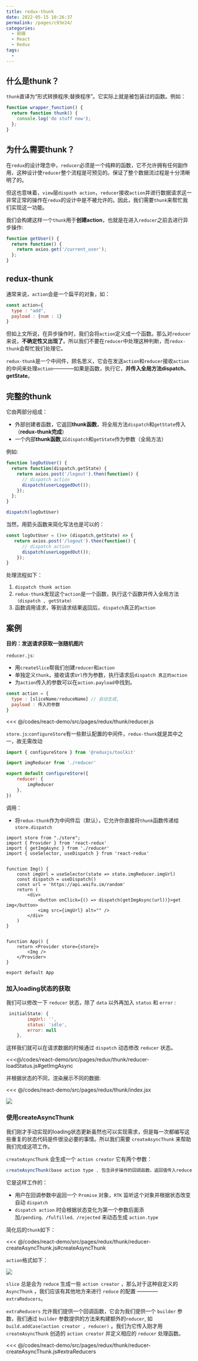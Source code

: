 ```yaml
---
title: redux-thunk
date: 2022-05-15 10:26:37
permalink: /pages/c93e24/
categories:
  - 前端
  - React
  - Redux
tags:
  - 
---
```


## 什么是thunk？

`thunk`直译为“形式转换程序;替换程序”。它实际上就是被包装过的函数。例如：
```js
function wrapper_function() {
  return function thunk() {   
    console.log('do stuff now');
  };
}
```

## 为什么需要thunk？

在`redux`的设计理念中，`reducer`必须是一个纯粹的函数，它不允许拥有任何副作用，这种设计使`reducer`整个流程是可预见的。保证了整个数据流过程是十分清晰明了的。

但这也意味着，`view`层`dispath action`，`reducer`接收`action`并进行数据请求这一非常正常的操作在`redux`的设计中是不被允许的。因此，我们需要`thunk`来帮忙我们实现这一功能。

我们会构建这样一个`thunk`用于**创建action**，也就是在进入`reducer`之前去进行异步操作:

```js
function getUser() {
  return function() {
    return axios.get('/current_user');
  };
}
```

## redux-thunk

通常来说，`action`会是一个扁平的对象，如：
```js
const action={
  type : "add",
  payload : {num : 1}
}
```
但如上文所说，在异步操作时，我们会将`action`定义成一个函数。那么对`reducer`来说，**不确定性又出现了**。所以我们不要在`reducer`中处理这种判断，而`redux-thunk`会帮忙我们处理它。

`redux-thunk`是一个中间件，顾名思义，它会在发送`action`和`reducer`接收`action`的中间来处理`action`————如果是函数，执行它，**并传入全局方法dispatch、getState**。


## 完整的thunk

它由两部分组成：
- 外部创建者函数，它返回**thunk函数**，将全局方法`dispatch`和`getState`传入（**redux-thunk完成**）
- 一个内部**thunk函数**,以`dispatch`和`getState`作为参数（全局方法）

例如:
```js
function logOutUser() {
  return function(dispatch,getState) {
    return axios.post('/logout').then(function() {
      // dispatch action
      dispatch(userLoggedOut());
    });
  };
}

dispatch(logOutUser)
```

当然，用箭头函数来简化写法也是可以的：
```js
const logOutUser = ()=> (dispatch,getState) => {
   return axios.post('/logout').then(function() {
      // dispatch action
      dispatch(userLoggedOut());
    });
}
```

处理流程如下：
1.  `dispatch thunk action`
2.  `redux-thunk`发现这个`action`是一个函数，执行这个函数并传入全局方法`（dispatch , getState）`
3.  函数调用请求，等到请求结果返回后，`dispatch`真正的`action`


## 案例

**目的：发送请求获取一张随机图片**

`reducer.js`: 
- 用`createSlice`帮我们创建`reducer`和`action`
- 单独定义`thunk`，接收请求`Url`作为参数，执行请求后`dispatch 真正的action`
- 为`action`传入的参数可以在`action.payload`中找到。

```js
const action = {
  type : [sliceName/reduceName] // 自动生成,
  payload : 传入的参数
}
```

<<< @/codes/react-demo/src/pages/redux/thunk/reducer.js

`store.js`:`configureStore`有一些默认配置的中间件，`redux-thunk`就是其中之一，故无需改动

```js
import { configureStore } from '@reduxjs/toolkit'

import imgReducer from './reducer'

export default configureStore({
    reducer: { 
        imgReducer 
    },
})
```

调用：
- 将`redux-thunk`作为中间件后（默认），它允许你直接将`thunk`函数传递给`store.dispatch`

```js{13}
import store from "./store";
import { Provider } from 'react-redux'
import { getImgAsync } from './reducer'
import { useSelector, useDispatch } from 'react-redux'


function Img() {
    const imgUrl = useSelector(state => state.imgReducer.imgUrl)
    const dispatch = useDispatch()
    const url = 'https://api.waifu.im/random'
    return (
        <div>
            <button onClick={() => dispatch(getImgAsync(url))}>get img</button>
            <img src={imgUrl} alt="" />
        </div>
    )
}


function App() {
    return <Provider store={store}>
        <Img />
    </Provider>
}

export default App
```

### 加入loading状态的获取

我们可以修改一下 `reducer` 状态，除了 `data` 以外再加入 `status` 和 `error` : 
```js
 initialState: {
        imgUrl: '',
        status: 'idle',
        error: null
    },
```

这样我们就可以在请求数据的时候通过 `dispatch` 动态修改 `reducer` 状态。

<<<@/codes/react-demo/src/pages/redux/thunk/reducer-loadStatus.js#getImgAsync

并根据状态的不同，渲染展示不同的数据:

<<< @/codes/react-demo/src/pages/redux/thunk/index.jsx

![](https://linyc.oss-cn-beijing.aliyuncs.com/redux-thunk.gif)


### 使用createAsyncThunk

我们刚才手动实现的loading状态更新虽然也可以实现需求，但是每一次都编写这些重复的状态代码是件很没必要的事情。所以我们需要 `createAsyncThunk` 来帮助我们完成这项工作。

`createAsyncThunk` 会生成一个 `action creator` 它有两个参数：
```js
createAsyncThunk(base action type , 包含异步操作的回调函数，返回值传入reducer)
```

它是这样工作的：
- 用户在回调参数中返回一个 `Promise` 对象，`RTK` 监听这个对象并根据状态改变自动 `dispatch`
- `dispatch action` 时会根据状态变化为第一个参数后面添加`/pending、/fulfilled、/rejected` 来动态生成 `action.type`

简化后的`thunk`如下：

<<< @/codes/react-demo/src/pages/redux/thunk/reducer-createAsyncThunk.js#createAsyncThunk

`action`格式如下：

![](https://linyc.oss-cn-beijing.aliyuncs.com/20220518104046.png)

`slice` 总是会为 `reduce` 生成一些 `action creator` ，那么对于这种自定义的 `AsyncThunk` ，我们应该有其他地方来进行 `reduce` 的配置 ———— `extraReducers`。

`extraReducers` 允许我们提供一个回调函数，它会为我们提供一个 `builder` 参数，我们通过 `builder` 参数提供的方法来构建额外的`reducer`, 如`build.addCase(action creator , reducer)` 。我们为它传入刚才用 `createAsyncThunk` 创造的 `action creator` 并定义相应的 `reducer` 处理函数。

<<< @/codes/react-demo/src/pages/redux/thunk/reducer-createAsyncThunk.js#extraReducers



